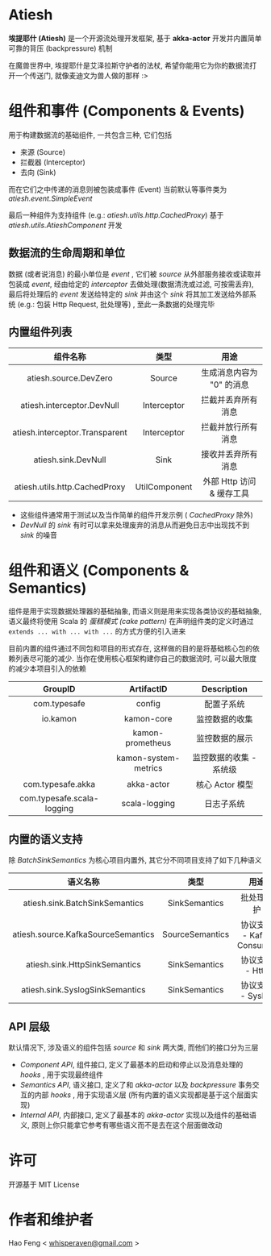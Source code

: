 # Atiesh

**埃提耶什 (Atiesh)** 是一个开源流处理开发框架, 基于 **akka-actor** 开发并内置简单可靠的背压 (backpressure) 机制

在魔兽世界中, 埃提耶什是艾泽拉斯守护者的法杖, 希望你能用它为你的数据流打开一个传送门, 就像麦迪文为兽人做的那样 :>

# 组件和事件 (Components & Events)

用于构建数据流的基础组件, 一共包含三种, 它们包括

- 来源 (Source)
- 拦截器 (Interceptor)
- 去向 (Sink)

而在它们之中传递的消息则被包装成事件 (Event) 当前默认等事件类为 *atiesh.event.SimpleEvent*

最后一种组件为支持组件 (e.g.: *atiesh.utils.http.CachedProxy*) 基于 *atiesh.utils.AtieshComponent* 开发

## 数据流的生命周期和单位

数据 (或者说消息) 的最小单位是 *event* , 它们被 *source* 从外部服务接收或读取并包装成 *event*, 经由给定的 *interceptor* 去做处理(数据清洗或过滤, 可按需丢弃), 最后将处理后的 *event* 发送给特定的 *sink* 并由这个 *sink* 将其加工发送给外部系统 (e.g.: 包装 Http Request, 批处理等) , 至此一条数据的处理完毕

## 内置组件列表

| 组件名称                       | 类型          | 用途                      |
| :----------------------------: | :-----------: | :-----------------------: |
| atiesh.source.DevZero          | Source        | 生成消息内容为 "0" 的消息 |
| atiesh.interceptor.DevNull     | Interceptor   | 拦截并丢弃所有消息        |
| atiesh.interceptor.Transparent | Interceptor   | 拦截并放行所有消息        |
| atiesh.sink.DevNull            | Sink          | 接收并丢弃所有消息        |
| atiesh.utils.http.CachedProxy  | UtilComponent | 外部 Http 访问 & 缓存工具 |

- 这些组件通常用于测试以及当作简单的组件开发示例 ( *CachedProxy* 除外)
- *DevNull* 的 *sink* 有时可以拿来处理废弃的消息从而避免日志中出现找不到 *sink* 的噪音

# 组件和语义 (Components & Semantics)

组件是用于实现数据处理器的基础抽象, 而语义则是用来实现各类协议的基础抽象, 语义最终将使用 Scala 的 *蛋糕模式 (cake pattern)* 在声明组件类的定义时通过 ``extends ... with ... with ...`` 的方式方便的引入进来

目前内置的组件通过不同包和项目的形式存在, 这样做的目的是将基础核心包的依赖列表尽可能的减少. 当你在使用核心框架构建你自己的数据流时, 可以最大限度的减少本项目引入的依赖

| GroupID                    | ArtifactID           | Description             |
| :------------------------: | :------------------: | :---------------------: |
| com.typesafe               | config               | 配置子系统              |
| io.kamon                   | kamon-core           | 监控数据的收集          |
|                            | kamon-prometheus     | 监控数据的展示          |
|                            | kamon-system-metrics | 监控数据的收集 - 系统级 |
| com.typesafe.akka          | akka-actor           | 核心 Actor 模型         |
| com.typesafe.scala-logging | scala-logging        | 日志子系统              |

## 内置的语义支持

除 *BatchSinkSemantics* 为核心项目内置外, 其它分不同项目支持了如下几种语义

| 语义名称                           | 类型            | 用途                      |
| :--------------------------------: | :-------------: | :-----------------------: |
| atiesh.sink.BatchSinkSemantics     | SinkSemantics   | 批处理维护                |
| atiesh.source.KafkaSourceSemantics | SourceSemantics | 协议支持 - Kafka Consumer |
| atiesh.sink.HttpSinkSemantics      | SinkSemantics   | 协议支持 - Http           |
| atiesh.sink.SyslogSinkSemantics    | SinkSemantics   | 协议支持 - Syslog         |

## API 层级

默认情况下, 涉及语义的组件包括 *source* 和 *sink* 两大类, 而他们的接口分为三层

- *Component API*, 组件接口, 定义了最基本的启动和停止以及消息处理的 *hooks* , 用于实现最终组件
- *Semantics API*, 语义接口, 定义了和 *akka-actor* 以及 *backpressure* 事务交互的内部 *hooks* , 用于实现语义层 (所有内置的语义实现都是基于这个层面实现)
- *Internal API*, 内部接口, 定义了最基本的 *akka-actor* 实现以及组件的基础语义, 原则上你只能拿它参考有哪些语义而不是去在这个层面做改动

# 许可

开源基于 MIT License

# 作者和维护者

Hao Feng < whisperaven@gmail.com >
